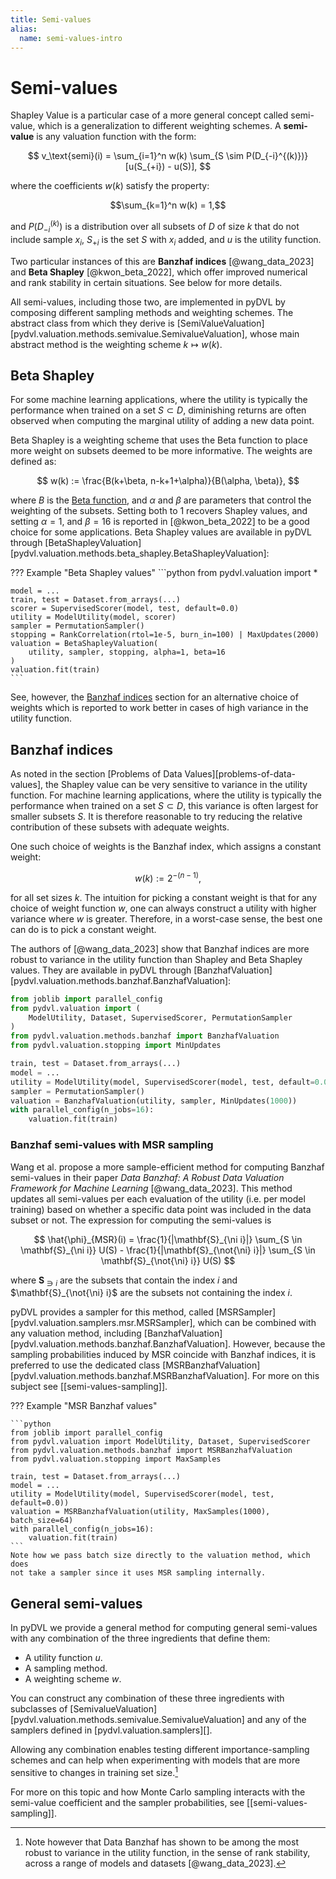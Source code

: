 ```yaml
---
title: Semi-values
alias:
  name: semi-values-intro
---
```


# Semi-values

Shapley Value is a particular case of a more general concept called semi-value,
which is a generalization to different weighting schemes. A **semi-value** is
any valuation function with the form:

$$
v_\text{semi}(i) = \sum_{i=1}^n w(k)
\sum_{S \sim P(D_{-i}^{(k)})} [u(S_{+i}) - u(S)],
$$

where the coefficients $w(k)$ satisfy the property:

$$\sum_{k=1}^n w(k) = 1,$$

and $P(D_{-i}^{(k)})$ is a distribution over all subsets of $D$ of size $k$ that
do not include sample $x_i$, $S_{+i}$ is the set $S$ with $x_i$ added, and $u$
is the utility function.

Two particular instances of this are **Banzhaf indices** [@wang_data_2023] and
**Beta Shapley** [@kwon_beta_2022], which offer improved numerical and rank
stability in certain situations. See below for more details.

All semi-values, including those two, are implemented in pyDVL by composing
different sampling methods and weighting schemes. The abstract class from which
they derive is
[SemiValueValuation][pydvl.valuation.methods.semivalue.SemivalueValuation],
whose main abstract method is the  weighting scheme $k \mapsto w(k)$.


## Beta Shapley

For some machine learning applications, where the utility is typically the
performance when trained on a set $S \subset D$, diminishing returns are often
observed when computing the marginal utility of adding a new data point.

Beta Shapley is a weighting scheme that uses the Beta function to place more
weight on subsets deemed to be more informative. The weights are defined as:

$$
w(k) := \frac{B(k+\beta, n-k+1+\alpha)}{B(\alpha, \beta)},
$$

where $B$ is the [Beta function](https://en.wikipedia.org/wiki/Beta_function),
and $\alpha$ and $\beta$ are parameters that control the weighting of the
subsets. Setting both to 1 recovers Shapley values, and setting $\alpha = 1$,
and $\beta = 16$ is reported in [@kwon_beta_2022] to be a good choice for some
applications. Beta Shapley values are available in pyDVL through
[BetaShapleyValuation][pydvl.valuation.methods.beta_shapley.BetaShapleyValuation]:

??? Example "Beta Shapley values"
    ```python
    from pydvl.valuation import *
    
    model = ...
    train, test = Dataset.from_arrays(...)
    scorer = SupervisedScorer(model, test, default=0.0)
    utility = ModelUtility(model, scorer)
    sampler = PermutationSampler()
    stopping = RankCorrelation(rtol=1e-5, burn_in=100) | MaxUpdates(2000)
    valuation = BetaShapleyValuation(
        utility, sampler, stopping, alpha=1, beta=16
    )
    valuation.fit(train)
    ```

See, however, the [Banzhaf indices](#banzhaf-indices) section for an alternative
choice of weights which is reported to work better in cases of high variance in
the utility function.


## Banzhaf indices

As noted in the section [Problems of Data Values][problems-of-data-values], the
Shapley value can be very sensitive to variance in the utility function. For
machine learning applications, where the utility is typically the performance
when trained on a set $S \subset D$, this variance is often largest for smaller
subsets $S$. It is therefore reasonable to try reducing the relative
contribution of these subsets with adequate weights.

One such choice of weights is the Banzhaf index, which assigns a constant weight:
 
$$
w(k) := 2^{-(n-1)},
$$

for all set sizes $k$. The intuition for picking a constant weight is that for
any choice of weight function $w$, one can always construct a utility with
higher variance where $w$ is greater. Therefore, in a worst-case sense, the best
one can do is to pick a constant weight.

The authors of [@wang_data_2023] show that Banzhaf indices are more robust to
variance in the utility function than Shapley and Beta Shapley values. They are
available in pyDVL through
[BanzhafValuation][pydvl.valuation.methods.banzhaf.BanzhafValuation]:

```python
from joblib import parallel_config
from pydvl.valuation import (
    ModelUtility, Dataset, SupervisedScorer, PermutationSampler
)
from pydvl.valuation.methods.banzhaf import BanzhafValuation
from pydvl.valuation.stopping import MinUpdates

train, test = Dataset.from_arrays(...)
model = ...
utility = ModelUtility(model, SupervisedScorer(model, test, default=0.0))
sampler = PermutationSampler()
valuation = BanzhafValuation(utility, sampler, MinUpdates(1000))
with parallel_config(n_jobs=16):
    valuation.fit(train)
```

### Banzhaf semi-values with MSR sampling

Wang et al. propose a more sample-efficient method for computing Banzhaf 
semi-values in their paper *Data Banzhaf: A Robust Data Valuation Framework 
for Machine Learning* [@wang_data_2023]. This method updates all semi-values
per each evaluation of the utility (i.e. per model training) based on whether a 
specific data point was included in the data subset or not. The expression 
for computing the semi-values is

$$
\hat{\phi}_{MSR}(i) = \frac{1}{|\mathbf{S}_{\ni i}|} \sum_{S \in 
\mathbf{S}_{\ni i}} U(S) - \frac{1}{|\mathbf{S}_{\not{\ni} i}|} 
\sum_{S \in \mathbf{S}_{\not{\ni} i}} U(S)
$$

where $\mathbf{S}_{\ni i}$ are the subsets that contain the index $i$ and 
$\mathbf{S}_{\not{\ni} i}$ are the subsets not containing the index $i$.

pyDVL provides a sampler for this method, called
[MSRSampler][pydvl.valuation.samplers.msr.MSRSampler], which can be combined
with any valuation method, including
[BanzhafValuation][pydvl.valuation.methods.banzhaf.BanzhafValuation]. However,
because the sampling probabilities induced by MSR coincide with Banzhaf indices,
it is preferred to use the dedicated class
[MSRBanzhafValuation][pydvl.valuation.methods.banzhaf.MSRBanzhafValuation]. For
more on this subject see [[semi-values-sampling]].

??? Example "MSR Banzhaf values"

    ```python
    from joblib import parallel_config
    from pydvl.valuation import ModelUtility, Dataset, SupervisedScorer
    from pydvl.valuation.methods.banzhaf import MSRBanzhafValuation
    from pydvl.valuation.stopping import MaxSamples
    
    train, test = Dataset.from_arrays(...)
    model = ...
    utility = ModelUtility(model, SupervisedScorer(model, test, default=0.0))
    valuation = MSRBanzhafValuation(utility, MaxSamples(1000), batch_size=64)
    with parallel_config(n_jobs=16):
        valuation.fit(train)
    ```
    Note how we pass batch size directly to the valuation method, which does
    not take a sampler since it uses MSR sampling internally.


## General semi-values

In pyDVL we provide a general method for computing general semi-values with any
combination of the three ingredients that define them:

- A utility function $u$.
- A sampling method.
- A weighting scheme $w$.

You can construct any combination of these three ingredients with subclasses of
[SemivalueValuation][pydvl.valuation.methods.semivalue.SemivalueValuation] and
any of the samplers defined in [pydvl.valuation.samplers][].

Allowing any combination enables testing different importance-sampling schemes
and can help when experimenting with models that are more sensitive to changes
in training set size.[^bzf-stability]

For more on this topic and how Monte Carlo sampling interacts with the
semi-value coefficient and the sampler probabilities, see [[semi-values-sampling]].


[^bzf-stability]: Note however that Data Banzhaf has shown to be among the most
    robust to variance in the utility function, in the sense of rank stability,
    across a range of models and datasets [@wang_data_2023].
